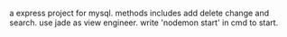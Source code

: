 a express project for mysql.
methods includes add delete change and search.
use jade as view engineer.
write 'nodemon start' in cmd to start.

